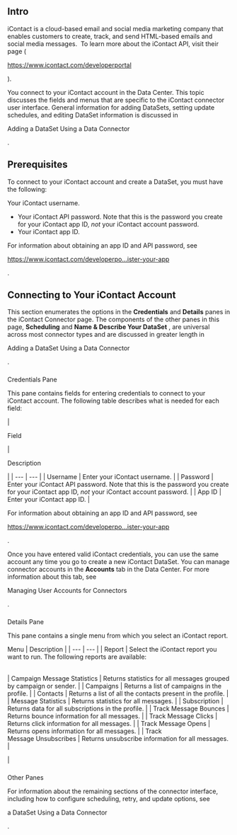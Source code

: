 

Intro
-------

iContact is a cloud-based email and social media marketing company that enables customers to create, track, and send HTML-based emails and social media messages.  To learn more about the iContact API, visit their page (

https://www.icontact.com/developerportal

).


 You connect to your iContact account in the Data Center. This topic discusses the fields and menus that are specific to the iContact connector user interface. General information for adding DataSets, setting update schedules, and editing DataSet information is discussed in

Adding a DataSet Using a Data Connector

.


 Prerequisites
---------------

To connect to your iContact account and create a DataSet, you must have the following:

 Your iContact username.
* Your iContact API password. Note that this is the password you create for your iContact app ID,
 *not*
 your iContact account password.
* Your iContact app ID.

For information about obtaining an app ID and API password, see

https://www.icontact.com/developerpo...ister-your-app

.


 Connecting to Your iContact Account
-------------------------------------


 This section enumerates the options in the
 **Credentials**
 and
 **Details**
 panes in the iContact Connector page. The components of the other panes in this page,
 **Scheduling**
 and
 **Name & Describe Your DataSet**
 , are universal across most connector types and are discussed in greater length in

Adding a DataSet Using a Data Connector

.


###

Credentials Pane


 This pane contains fields for entering credentials to connect to your iContact account. The following table describes what is needed for each field:


|

Field

|

Description

|
| --- | --- |
|
 Username
  |
 Enter your iContact username.
  |
|
 Password
  |
 Enter your iContact API password. Note that this is the password you create for your iContact app ID,
 *not*
 your iContact account password.
  |
|
 App ID
  |
 Enter your iContact app ID.
  |

For information about obtaining an app ID and API password, see

https://www.icontact.com/developerpo...ister-your-app

.

Once you have entered valid iContact credentials, you can use the same account any time you go to create a new iContact DataSet. You can manage connector accounts in the
 **Accounts**
 tab in the Data Center. For more information about this tab, see

Managing User Accounts for Connectors

.


###
 Details Pane

This pane contains a single menu from which you select an iContact report.


 Menu
  |
 Description
  |
| --- | --- |
|
 Report
  |
 Select the iContact report you want to run. The following reports are available:


|  |  |
| --- | --- |
|
 Campaign Message Statistics
  |
 Returns statistics for all messages grouped by campaign or sender.
  |
|
 Campaigns
  |
 Returns a list of campaigns in the profile.
  |
|
 Contacts
  |
 Returns a list of all the contacts present in the profile.
  |
|
 Message Statistics
  |
 Returns statistics for all messages.
  |
|
 Subscription
  |
 Returns data for all subscriptions in the profile.
  |
|
 Track Message Bounces
  |
 Returns bounce information for all messages.
  |
|
 Track Message Clicks
  |
 Returns click information for all messages.
  |
|
 Track Message Opens
  |
 Returns opens information for all messages.
  |
|
 Track Message Unsubscribes
  |
 Returns unsubscribe information for all messages.
  |

|


###
 Other Panes

For information about the remaining sections of the connector interface, including how to configure scheduling, retry, and update options, see

a DataSet Using a Data Connector

.

